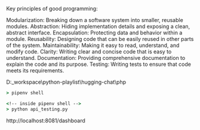 Key principles of good programming:

Modularization: Breaking down a software system into smaller, reusable modules.
Abstraction: Hiding implementation details and exposing a clean, abstract interface.
Encapsulation: Protecting data and behavior within a module.
Reusability: Designing code that can be easily reused in other parts of the system.
Maintainability: Making it easy to read, understand, and modify code.
Clarity: Writing clear and concise code that is easy to understand.
Documentation: Providing comprehensive documentation to explain the code and its purpose.
Testing: Writing tests to ensure that code meets its requirements.


D:\_workspace\python-playlist\hugging-chat\php



```cmd
> pipenv shell

<!-- inside pipenv shell -->
> python api_testing.py
```


http://localhost:8081/dashboard